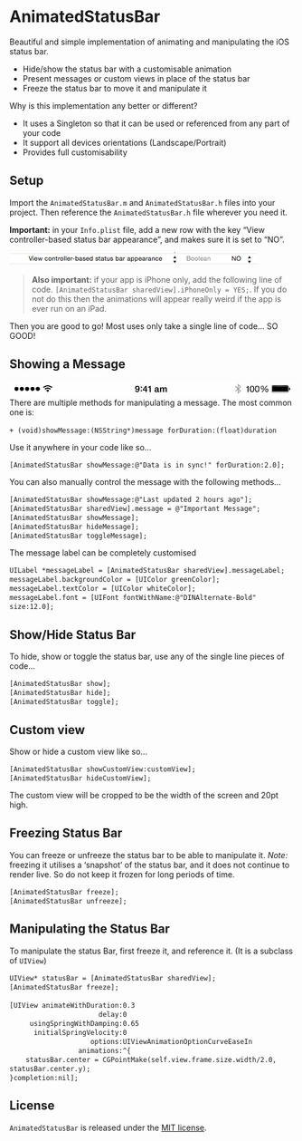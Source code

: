 # AnimatedStatusBar
Beautiful and simple implementation of animating and manipulating the iOS status bar.
- Hide/show the status bar with a customisable animation
- Present messages or custom views in place of the status bar
- Freeze the status bar to move it and manipulate it

Why is this implementation any better or different?
- It uses a Singleton so that it can be used or referenced from any part of your code
- It support all devices orientations (Landscape/Portrait)
- Provides full customisability 

## Setup
Import the `AnimatedStatusBar.m` and `AnimatedStatusBar.h` files into your project. Then reference the `AnimatedStatusBar.h` file wherever you need it.

**Important:** in your `Info.plist` file, add a new row with the key “View controller-based status bar appearance”, and makes sure it is set to “NO”. 

![Plist addition](Images/plist.png)

>  **Also important:** if your app is iPhone only, add the following line of code. `[AnimatedStatusBar sharedView].iPhoneOnly = YES;`. If you do not do this then the animations will appear really weird if the app is ever run on an iPad.

Then you are good to go! Most uses only take a single line of code... SO GOOD!

## Showing a Message
![Status Bar message demo](Images/statusBarMessage.gif)
There are multiple methods for manipulating a message. The most common one is: 

`+ (void)showMessage:(NSString*)message forDuration:(float)duration`

Use it anywhere in your code like so...
``` objc
[AnimatedStatusBar showMessage:@"Data is in sync!" forDuration:2.0];
```

You can also manually control the message with the following methods...
``` objc
[AnimatedStatusBar showMessage:@"Last updated 2 hours ago"];
[AnimatedStatusBar sharedView].message = @"Important Message";
[AnimatedStatusBar showMessage];
[AnimatedStatusBar hideMessage];
[AnimatedStatusBar toggleMessage];
```

The message label can be completely customised
``` objc
UILabel *messageLabel = [AnimatedStatusBar sharedView].messageLabel;
messageLabel.backgroundColor = [UIColor greenColor];
messageLabel.textColor = [UIColor whiteColor];
messageLabel.font = [UIFont fontWithName:@"DINAlternate-Bold" size:12.0];
```

## Show/Hide Status Bar
To hide, show or toggle the status bar, use any of the single line pieces of code...
``` objc
[AnimatedStatusBar show];
[AnimatedStatusBar hide];
[AnimatedStatusBar toggle];
```

## Custom view
Show or hide a custom view like so...
``` objc
[AnimatedStatusBar showCustomView:customView];
[AnimatedStatusBar hideCustomView];
```
The custom view will be cropped to be the width of the screen and 20pt high.

## Freezing Status Bar
You can freeze or unfreeze the status bar to be able to manipulate it. *Note:* freezing it utilises a ‘snapshot’ of the status bar, and it does not continue to render live. So do not keep it frozen for long periods of time.
``` objc
[AnimatedStatusBar freeze];
[AnimatedStatusBar unfreeze];
```

## Manipulating the Status Bar
To manipulate the status Bar, first freeze it, and reference it. (It is a subclass of `UIView`)
``` objc
UIView* statusBar = [AnimatedStatusBar sharedView];
[AnimatedStatusBar freeze];

[UIView animateWithDuration:0.3 
                      delay:0 
     usingSpringWithDamping:0.65 
      initialSpringVelocity:0 
                    options:UIViewAnimationOptionCurveEaseIn 
                 animations:^{
    statusBar.center = CGPointMake(self.view.frame.size.width/2.0, statusBar.center.y);
}completion:nil];
```

## License
`AnimatedStatusBar` is released under the [MIT license](https://github.com/DWilliames/AnimatedStatusBar/blob/master/LICENSE).